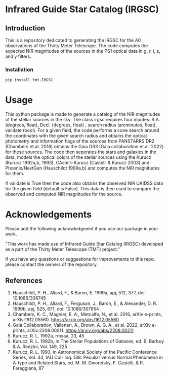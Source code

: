 # Infrared Guide Star Catalog (IRGSC)

## Introduction

This is a repository dedicated to generating the IRGSC for the A0 observations of the Thirty Meter Telescope. The code computes the expected NIR magnitudes of the sources in the PS1 optical data in g, r, i, z, and y filters.

### Installation
```
pip install tmt-IRGSC
```

# Usage
This python package is made to generate a catalog of the NIR magnitudes of the stellar sources in the sky. The class irgsc requires four inputes: R.A. (degrees, float), Decl. (degrees, float) , search radius (arcminutes, float), validate (bool). For a given field, the code performs a cone search around the coordinates with the given search radius and obtains the optical photometry and information flags of the sources from PANSTARRS DR2 (Chambers et.al. 2016) obtains the Gaia DR3 (Gaia collaboration et.al. 2022) for these sources. The code then seperates the stars and galaxies in the data, models the optical colors of the stellar sources using the Kurucz (Kurucz 1992a,b, 1993), CAstelli-Kurucz (Castelli & Kurucz 2003) and Phoenix/NextGen (Hauschildt 1999a,b) and computes the NIR magnitudes for them.

If validate is True then the code also obtains the observed NIR UKIDSS data for the given field (default is False). This data is then used to compare the observed and computed NIR magnitudes for the source.


# Acknowledgements
Please add the following acknowledgment if you use our package in your work.

"This work has made use of Infrared Guide Star Catalog (IRGSC) developed as a part of the Thirty Meter Telescope (TMT) project."

If you have any questions or suggestions for improvements to this repo, please contact the owners of the repository.


## References
1. Hauschildt, P. H., Allard, F., & Baron, E. 1999a, apj, 512, 377, doi: 10.1086/306745
2. Hauschildt, P. H., Allard, F., Ferguson, J., Baron, E., & Alexander, D. R. 1999b, apj, 525, 871,
      doi: 10.1086/307954
3. Chambers, K. C., Magnier, E. A., Metcalfe, N., et al. 2016, arXiv e-prints, arXiv:1612.05560.
      https://arxiv.org/abs/1612.05560
4. Gaia Collaboration, Vallenari, A., Brown, A. G. A., et al. 2022, arXiv e-prints, arXiv:2208.00211.
      https://arxiv.org/abs/2208.00211
5. Kurucz, R. L. 1992a, rmxaa, 23, 45
6. Kurucz, R. L. 1992b, in The Stellar Populations of Galaxies, ed. B. Barbuy & A. Renzini, Vol. 149, 225
7. Kurucz, R. L. 1993, in Astronomical Society of the Pacific Conference Series, Vol. 44, IAU Col-
      loq. 138: Peculiar versus Normal Phenomena in A-type and Related Stars, ed. M. M. Dworetsky,
       F. Castelli, & R. Faraggiana, 87
